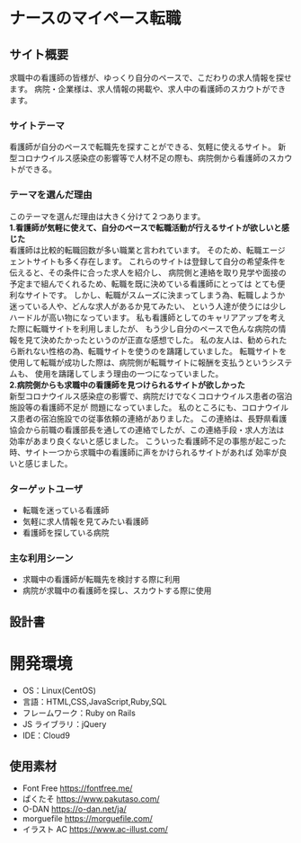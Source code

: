 # ナースのマイペース転職

## サイト概要

 求職中の看護師の皆様が、ゆっくり自分のペースで、こだわりの求人情報を探せます。
病院・企業様は、求人情報の掲載や、求人中の看護師のスカウトができます。

### サイトテーマ

 看護師が自分のペースで転職先を探すことができる、気軽に使えるサイト。
新型コロナウイルス感染症の影響等で人材不足の際も、病院側から看護師のスカウトができる。

### テーマを選んだ理由

 このテーマを選んだ理由は大きく分けて２つあります。   
 **1.看護師が気軽に使えて、自分のペースで転職活動が行えるサイトが欲しいと感じた**  
  看護師は比較的転職回数が多い職業と言われています。
そのため、転職エージェントサイトも多く存在します。
これらのサイトは登録して自分の希望条件を伝えると、その条件に合った求人を紹介し、
病院側と連絡を取り見学や面接の予定まで組んでくれるため、転職を既に決めている看護師にとっては
とても便利なサイトです。
しかし、転職がスムーズに決まってしまう為、転職しようか迷っている人や、どんな求人があるか見てみたい、
という人達が使うには少しハードルが高い物になっています。
私も看護師としてのキャリアアップを考えた際に転職サイトを利用しましたが、
もう少し自分のペースで色んな病院の情報を見て決めたかったというのが正直な感想でした。
私の友人は、勧められたら断れない性格の為、転職サイトを使うのを躊躇していました。
転職サイトを使用して転職が成功した際は、病院側が転職サイトに報酬を支払うというシステムも、
使用を躊躇してしまう理由の一つになっていました。   
**2.病院側からも求職中の看護師を見つけられるサイトが欲しかった**   
 新型コロナウイルス感染症の影響で、病院だけでなくコロナウイルス患者の宿泊施設等の看護師不足が
問題になっていました。
私のところにも、コロナウイルス患者の宿泊施設での従事依頼の連絡がありました。
この連絡は、長野県看護協会から前職の看護部長を通しての連絡でしたが、この連絡手段・求人方法は
効率があまり良くないと感じました。
こういった看護師不足の事態が起こった時、サイト一つから求職中の看護師に声をかけられるサイトがあれば
効率が良いと感じました。

### ターゲットユーザ

- 転職を迷っている看護師
- 気軽に求人情報を見てみたい看護師
- 看護師を探している病院

### 主な利用シーン

- 求職中の看護師が転職先を検討する際に利用
- 病院が求職中の看護師を探し、スカウトする際に使用

## 設計書

# 開発環境

- OS：Linux(CentOS)
- 言語：HTML,CSS,JavaScript,Ruby,SQL
- フレームワーク：Ruby on Rails
- JS ライブラリ：jQuery
- IDE：Cloud9

## 使用素材

- Font Free https://fontfree.me/
- ぱくたそ https://www.pakutaso.com/
- O-DAN https://o-dan.net/ja/
- morguefile https://morguefile.com/
- イラスト AC https://www.ac-illust.com/

